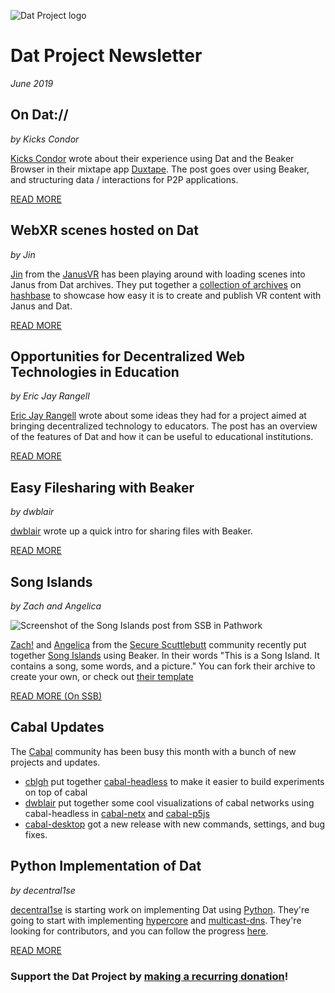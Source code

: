 ![Dat Project logo](https://datproject.org/public/img/dat-logo.png)
# Dat Project Newsletter
_June 2019_

## On Dat://
_by Kicks Condor_

[Kicks Condor](https://twitter.com/kickscondor) wrote about their experience using Dat and the Beaker Browser in their mixtape app [Duxtape](https://github.com/kickscondor/duxtape). The post goes over using Beaker, and structuring data / interactions for P2P applications.

[READ MORE](https://www.kickscondor.com/on-dat/)

## WebXR scenes hosted on Dat
_by Jin_

[Jin](https://github.com/madjin) from the [JanusVR](https://janusvr.com/) has been playing around with loading scenes into Janus from Dat archives. They put together a [collection of archives](https://hashbase.io/webxr) on [hashbase](https://hashbase.io/) to showcase how easy it is to create and publish VR content with Janus and Dat.

[READ MORE](https://madjin.github.io/janus-guide/#/examples/README)

## Opportunities for Decentralized Web Technologies in Education
_by Eric Jay Rangell_

[Eric Jay Rangell](https://github.com/erangell) wrote about some ideas they had for a project aimed at bringing decentralized technology to educators. The post has an overview of the features of Dat and how it can be useful to educational institutions.

[READ MORE](https://github.com/erangell/Articles/blob/master/OpportunitiesForDecentralizedTechInEducation.md)

## Easy Filesharing with Beaker
_by dwblair_

[dwblair](https://github.com/dwblair) wrote up a quick intro for sharing files with Beaker.

[READ MORE](https://mosspig.hashbase.io/posts/beaker/)

## Song Islands
_by Zach and Angelica_

![Screenshot of the Song Islands post from SSB in Pathwork](https://camo.githubusercontent.com/46ce12f57401d0e0572459478bec896747a9e7e6/68747470733a2f2f692e63626c67682e6f72672f323031392d30372f333633316a79572e706e67)

[Zach!](@ZqH7Mctu/7DNInxuwl12ECjfrAKUX2tBLq1rOldNhg0=.ed25519) and [Angelica](@eANNuLfzX/9rlGODXHYV8WJb+zw2h+d7YsT4vpYPvD0=.ed25519) from the [Secure Scuttlebutt](https://www.scuttlebutt.nz/) community recently put together [Song Islands](dat://songs.solarpunk.cool/) using Beaker. In their words "This is a Song Island. It contains a song, some words, and a picture." You can fork their archive to create your own, or check out [their template](https://gitlab.com/dat-zines/song-island-template/)

[READ MORE (On SSB)](%TYOYNAqUqpuNcGqHQcsAou8e/v7JqqG7wj3fG8xe9Fs=.sha256)

## Cabal Updates

The [Cabal](https://cabal.chat/) community has been busy this month with a bunch of new projects and updates.

- [cblgh](https://github.com/cblgh) put together [cabal-headless](https://github.com/cabal-club/cabal-headless) to make it easier to build experiments on top of cabal
- [dwblair](https://github.com/dwblair) put together some cool visualizations of cabal networks using cabal-headless in [cabal-netx](https://github.com/dwblair/cabal-netx) and [cabal-p5js](https://github.com/dwblair/cabal-p5js)
- [cabal-desktop](https://github.com/cabal-club/cabal-desktop/releases/tag/v2.0.3) got a new release with new commands, settings, and bug fixes.

## Python Implementation of Dat
_by decentral1se_

[decentral1se](https://decentral1.se/) is starting work on implementing Dat using [Python](https://github.com/datpy). They're going to start with implementing [hypercore](https://github.com/mafintosh/hypercore) and [multicast-dns](https://www.npmjs.com/package/multicast-dns). They're looking for contributors, and you can follow the progress [here](https://scratchpad.decentral1.se/).

[READ MORE](https://scratchpad.decentral1.se/announcing-datpy)

### Support the Dat Project by [__making a recurring donation__](https://opencollective.com/dat)!
